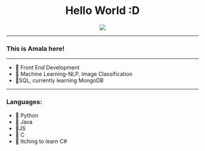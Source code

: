 <div align="center">
  <h1>Hello World :D</h1>
  <img src="https://media.giphy.com/media/uB86ZyWQsnFSGYe2sA/giphy.gif">
 </div>
 
  ---
  ### This is Amala here! ###
  ---
  - :speech_balloon: Front End Development
  - :speech_balloon: Machine Learning-NLP, Image Classification
  - :speech_balloon:SQL, currently learning MongoDB
  ---
  ### Languages: ###
  - :speech_balloon: Python
  - :speech_balloon: Java
  - :speech_balloon:JS
  - :speech_balloon: C
  - :speech_balloon: Itching to learn C#

 

